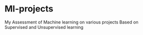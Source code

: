 # Ml-projects
My Assessment of Machine learning on various projects
Based on Supervised and Unsupervised learning
